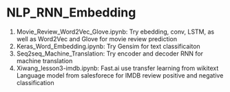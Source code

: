 # NLP_RNN_Embedding
1. Movie_Review_Word2Vec_Glove.ipynb: Try ebedding, conv, LSTM, as well as Word2Vec and Glove for movie review prediction
2. Keras_Word_Embedding.ipynb: Try Gensim for text classificaiton
3. Seq2seq_Machine_Translation: Try encoder and decoder RNN for machine translation
4. Xiwang_lesson3-imdb.ipynb: Fast.ai use transfer learning from wikitext Language model from salesforece for IMDB review positive and negative classification